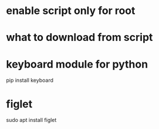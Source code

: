 # enable script only for root

# what to download from script

# keyboard module for python
pip install keyboard

# figlet
sudo apt install figlet

